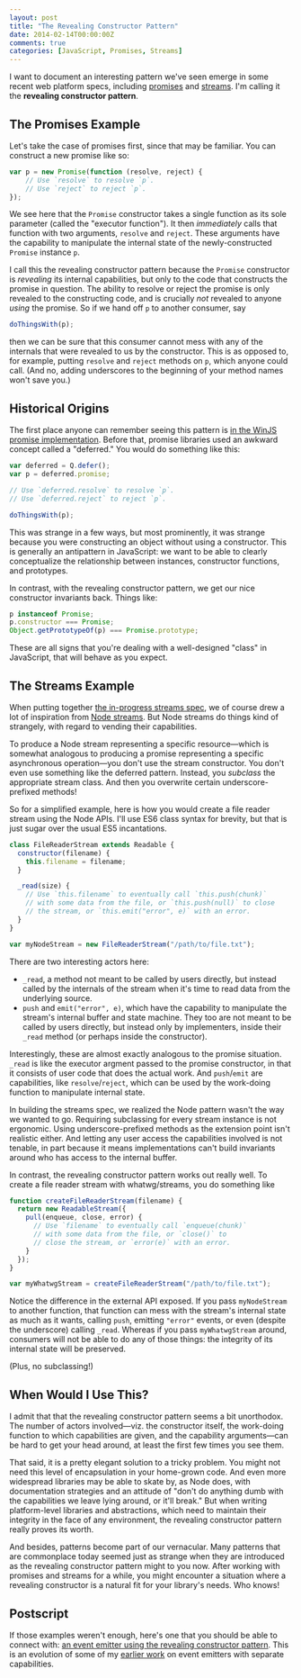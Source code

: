 ```yaml
---
layout: post
title: "The Revealing Constructor Pattern"
date: 2014-02-14T00:00:00Z
comments: true
categories: [JavaScript, Promises, Streams]
---
```


I want to document an interesting pattern we've seen emerge in some recent web platform specs, including [promises](https://people.mozilla.org/~jorendorff/es6-draft.html#sec-promise-objects) and [streams](https://github.com/whatwg/streams). I'm calling it the **revealing constructor pattern**.

## The Promises Example

Let's take the case of promises first, since that may be familiar. You can construct a new promise like so:

```js
var p = new Promise(function (resolve, reject) {
    // Use `resolve` to resolve `p`.
    // Use `reject` to reject `p`.
});
```

We see here that the `Promise` constructor takes a single function as its sole parameter (called the "executor function"). It then _immediately_ calls that function with two arguments, `resolve` and `reject`. These arguments have the capability to manipulate the internal state of the newly-constructed `Promise` instance `p`.

I call this the revealing constructor pattern because the `Promise` constructor is _revealing_ its internal capabilities, but only to the code that constructs the promise in question. The ability to resolve or reject the promise is only revealed to the constructing code, and is crucially _not_ revealed to anyone _using_ the promise. So if we hand off `p` to another consumer, say

```js
doThingsWith(p);
```

then we can be sure that this consumer cannot mess with any of the internals that were revealed to us by the constructor. This is as opposed to, for example, putting `resolve` and `reject` methods on `p`, which anyone could call. (And no, adding underscores to the beginning of your method names won't save you.)

## Historical Origins

The first place anyone can remember seeing this pattern is [in the WinJS promise implementation](http://msdn.microsoft.com/en-us/library/windows/apps/br211866.aspx). Before that, promise libraries used an awkward concept called a "deferred." You would do something like this:

```js
var deferred = Q.defer();
var p = deferred.promise;

// Use `deferred.resolve` to resolve `p`.
// Use `deferred.reject` to reject `p`.

doThingsWith(p);
```

This was strange in a few ways, but most prominently, it was strange because you were constructing an object without using a constructor. This is generally an antipattern in JavaScript: we want to be able to clearly conceptualize the relationship between instances, constructor functions, and prototypes.

In contrast, with the revealing constructor pattern, we get our nice constructor invariants back. Things like:

```js
p instanceof Promise;
p.constructor === Promise;
Object.getPrototypeOf(p) === Promise.prototype;
```

These are all signs that you're dealing with a well-designed "class" in JavaScript, that will behave as you expect.

## The Streams Example

When putting together [the in-progress streams spec](htwetps://github.com/whatwg/streams), we of course drew a lot of inspiration from [Node streams](http://nodejs.org/api/stream.html). But Node streams do things kind of strangely, with regard to vending their capabilities.

To produce a Node stream representing a specific resource—which is somewhat analogous to producing a promise representing a specific asynchronous operation—you don't use the stream constructor. You don't even use something like the deferred pattern. Instead, you _subclass_ the appropriate stream class. And then you overwrite certain underscore-prefixed methods!

So for a simplified example, here is how you would create a file reader stream using the Node APIs. I'll use ES6 class syntax for brevity, but that is just sugar over the usual ES5 incantations.

```js
class FileReaderStream extends Readable {
  constructor(filename) {
    this.filename = filename;
  }

  _read(size) {
    // Use `this.filename` to eventually call `this.push(chunk)`
    // with some data from the file, or `this.push(null)` to close
    // the stream, or `this.emit("error", e)` with an error.
  }
}

var myNodeStream = new FileReaderStream("/path/to/file.txt");
```

There are two interesting actors here:

- `_read`, a method not meant to be called by users directly, but instead called by the internals of the stream when it's time to read data from the underlying source.
- `push` and `emit("error", e)`, which have the capability to manipulate the stream's internal buffer and state machine. They too are not meant to be called by users directly, but instead only by implementers, inside their `_read` method (or perhaps inside the constructor).

Interestingly, these are almost exactly analogous to the promise situation. `_read` is like the executor argment passed to the promise constructor, in that it consists of user code that does the actual work. And `push`/`emit` are capabilities, like `resolve`/`reject`, which can be used by the work-doing function to manipulate internal state.

In building the streams spec, we realized the Node pattern wasn't the way we wanted to go. Requiring subclassing for every stream instance is not ergonomic. Using underscore-prefixed methods as the extension point isn't realistic either. And letting any user access the capabilities involved is not tenable, in part because it means implementations can't build invariants around who has access to the internal buffer.

In contrast, the revealing constructor pattern works out really well. To create a file reader stream with whatwg/streams, you do something like

```js
function createFileReaderStream(filename) {
  return new ReadableStream({
    pull(enqueue, close, error) {
      // Use `filename` to eventually call `enqueue(chunk)`
      // with some data from the file, or `close()` to
      // close the stream, or `error(e)` with an error.
    }
  });
}

var myWhatwgStream = createFileReaderStream("/path/to/file.txt");
```

Notice the difference in the external API exposed. If you pass `myNodeStream` to another function, that function can mess with the stream's internal state as much as it wants, calling `push`, emitting `"error"` events, or even (despite the underscore) calling `_read`. Whereas if you pass `myWhatwgStream` around, consumers will not be able to do any of those things: the integrity of its internal state will be preserved.

(Plus, no subclassing!)

## When Would I Use This?

I admit that that the revealing constructor pattern seems a bit unorthodox. The number of actors involved—viz. the constructor itself, the work-doing function to which capabilities are given, and the capability arguments—can be hard to get your head around, at least the first few times you see them.

That said, it is a pretty elegant solution to a tricky problem. You might not need this level of encapsulation in your home-grown code. And even more widespread libraries may be able to skate by, as Node does, with documentation strategies and an attitude of "don't do anything dumb with the capabilities we leave lying around, or it'll break." But when writing platform-level libraries and abstractions, which need to maintain their integrity in the face of any environment, the revealing constructor pattern really proves its worth.

And besides, patterns become part of our vernacular. Many patterns that are commonplace today seemed just as strange when they are introduced as the revealing constructor pattern might to you now. After working with promises and streams for a while, you might encounter a situation where a revealing constructor is a natural fit for your library's needs. Who knows!

## Postscript

If those examples weren't enough, here's one that you should be able to connect with: [an event emitter using the revealing constructor pattern](https://gist.github.com/domenic/9003334). This is an evolution of some of my [earlier work](https://github.com/domenic/pubit) on event emitters with separate capabilities.
